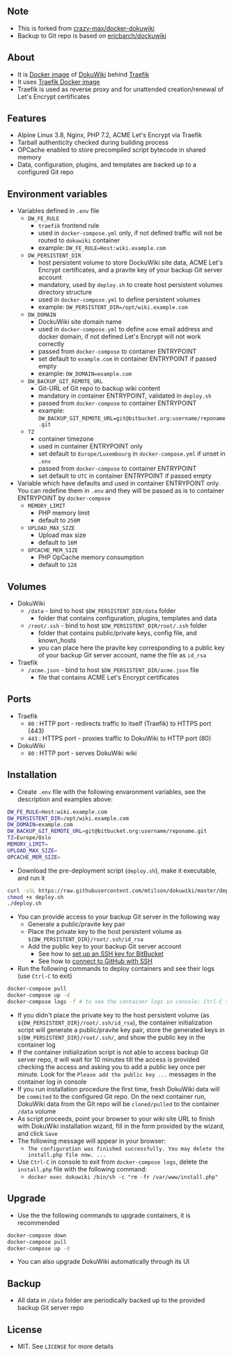 ## Note

* This is forked from [crazy-max/docker-dokuwiki](https://github.com/crazy-max/docker-dokuwiki)
* Backup to Git repo is based on [ericbarch/dockuwiki](https://github.com/ericbarch/dockuwiki)

## About

* It is [Docker image](https://hub.docker.com/r/mtilson/dokuwiki/) of [DokuWiki](hittps://www.dokuwiki.org/dokuwiki) behind [Traefik](https://github.com/containous/traefik)
* It uses [Traefik Docker image](https://github.com/containous/traefik-library-image) 
* Traefik is used as reverse proxy and for unattended creation/renewal of Let's Encrypt certificates

## Features

* Alpine Linux 3.8, Nginx, PHP 7.2, ACME Let's Encrypt via Traefik
* Tarball authenticity checked during building process
* OPCache enabled to store precompiled script bytecode in shared memory
* Data, configuration, plugins, and templates are backed up to a configured Git repo

## Environment variables

* Variables defined in `.env` file
    * `DW_FE_RULE`
        * `traefik` frontend rule
        * used in `docker-compose.yml` only, if not defined traffic will not be routed to `dokuwiki` container
        * example: `DW_FE_RULE=Host:wiki.example.com`
    * `DW_PERSISTENT_DIR`
        * host persistent volume to store DockuWiki site data, ACME Let's Encrypt certificates, and a pravite key of your backup Git server account
        * mandatory, used by `deploy.sh` to create host persistent volumes directory structure
        * used in `docker-compose.yml` to define persistent volumes
        * example: `DW_PERSISTENT_DIR=/opt/wiki.example.com`
    * `DW_DOMAIN`
        * DockuWiki site domain name
        * used in `docker-compose.yml` to define `acme` email address and docker domain, if not defined Let's Encrypt will not work correctly
        * passed from `docker-compose` to container ENTRYPOINT
        * set default to `example.com` in container ENTRYPOINT if passed empty
        * example: `DW_DOMAIN=example.com`
    * `DW_BACKUP_GIT_REMOTE_URL`
        * Git-URL of Git repo to backup wiki content
        * mandatory in container ENTRYPOINT, validated in `deploy.sh`
        * passed from `docker-compose` to container ENTRYPOINT
        * example: `DW_BACKUP_GIT_REMOTE_URL=git@bitbucket.org:username/reponame.git`
    * `TZ`
        * container timezone
        * used in container ENTRYPOINT only
        * set default to `Europe/Luxembourg` in `docker-compose.yml` if unset in `.env`
        * passed from `docker-compose` to container ENTRYPOINT
        * set default to `UTC` in container ENTRYPOINT if passed empty
* Variable which have defaults and used in container ENTRYPOINT only. You can redefine them in `.env` and they will be passed as is to container ENTRYPOINT by `docker-compose`
    * `MEMORY_LIMIT`
        * PHP memory limit
        * default to `256M`
    * `UPLOAD_MAX_SIZE`
        * Upload max size
        * default to `16M`
    * `OPCACHE_MEM_SIZE`
        * PHP OpCache memory consumption
        * default to `128`

## Volumes

* DokuWiki
    * `/data` - bind to host `$DW_PERSISTENT_DIR/data` folder
        * folder that contains configuration, plugins, templates and data
    * `/root/.ssh` - bind to host `$DW_PERSISTENT_DIR/root/.ssh` folder
        * folder that contains public/private keys, config file, and known_hosts
        * you can place here the pravite key corresponding to a public key of your backup Git server account, name the file as `id_rsa`
* Traefik
    * `/acme.json` - bind to host `$DW_PERSISTENT_DIR/acme.json` file
        * file that contains ACME Let's Encrypt certificates

## Ports

* Traefik
    * `80` : HTTP port - redirects traffic to itself (Traefik) to HTTPS port (443)
    * `443` : HTTPS port - proxies traffic to DokuWiki to HTTP port (80)
* DokuWiki
    * `80` : HTTP port - serves DokuWiki wiki

## Installation

* Create `.env` file with the following envaronment variables, see the description and examples above:
```bash
DW_FE_RULE=Host:wiki.example.com
DW_PERSISTENT_DIR=/opt/wiki.example.com
DW_DOMAIN=example.com
DW_BACKUP_GIT_REMOTE_URL=git@bitbucket.org:username/reponame.git
TZ=Europe/Oslo
MEMORY_LIMIT=
UPLOAD_MAX_SIZE=
OPCACHE_MEM_SIZE=
```
* Download the pre-deployment script (`deploy.sh`), make it executable, and run it
```bash
curl -sSL https://raw.githubusercontent.com/mtilson/dokuwiki/master/deploy.sh > deploy.sh
chmod +x deploy.sh
./deploy.sh
```
* You can provide access to your backup Git server in the following way
    * Generate a public/pravite key pair
    * Place the private key to the host persistent volume as `${DW_PERSISTENT_DIR}/root/.ssh/id_rsa`
    * Add the public key to your backup Git server account
        * See how to [set up an SSH key for BitBucket](https://confluence.atlassian.com/bitbucket/set-up-an-ssh-key-728138079.html)
        * See how to [connect to GitHub with SSH](https://help.github.com/articles/connecting-to-github-with-ssh/)
* Run the following commands to deploy containers and see their logs (use `Ctrl-C` to exit)
```bash
docker-compose pull
docker-compose up -d
docker-compose logs -f # to see the container logs in console; Ctrl-C to exit
```
* If you didn't place the private key to the host persistent volume (as `${DW_PERSISTENT_DIR}/root/.ssh/id_rsa`), the container initialization script will generate a public/pravite key pair, store the generated keys in `${DW_PERSISTENT_DIR}/root/.ssh/`, and show the public key in the container log
* If the container initialization script is not able to access backup Git server repo, it will wait for 10 minutes till the access is provided checking the access and asking you to add a public key once per minute. Look for the `Please add the public key ...` messages in the container log in console
* If you run installation procedure the first time, fresh DokuWiki data will be `commited` to the configured Git repo. On the next container run, DokuWiki data from the Git repo will be `cloned/pulled` to the container `/data` volume
* As script proceeds, point your browser to your wiki site URL to finish with DokuWiki installation wizard, fill in the form provided by the wizard, and click `Save`
* The following message will appear in your browser:
    * `The configuration was finished successfully. You may delete the install.php file now. ... `
* Use `Ctrl-C` in console to exit from `docker-compose logs`, delete the `install.php` file with the following command:
    * `docker exec dokuwiki /bin/sh -c "rm -fr /var/www/install.php"`

## Upgrade

* Use the the following commands to upgrade containers, it is recommended
```bash
docker-compose down
docker-compose pull
docker-compose up -d
```
* You can also upgrade DokuWiki automatically through its UI

## Backup

* All data in `/data` folder are periodically backed up to the provided backup Git server repo

## License

* MIT. See `LICENSE` for more details
